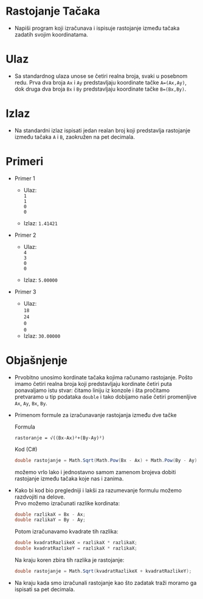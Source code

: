 # Rastojanje Tačaka

- Napiši program koji izračunava i ispisuje rastojanje između tačaka zadatih svojim koordinatama.

# Ulaz

- Sa standardnog ulaza unose se četiri realna broja, svaki u posebnom redu. Prva dva broja `Ax` i `Ay` predstavljaju koordinate tačke `A=(Ax,Ay)`, dok druga dva broja `Bx` i `By` predstavljaju koordinate tačke `B=(Bx,By)`.

# Izlaz

- Na standardni izlaz ispisati jedan realan broj koji predstavlja rastojanje između tačaka `A`
  i `B`, zaokružen na pet decimala.

# Primeri

- Primer 1

  - Ulaz:
    <br>`1`
    <br>`1`
    <br>`0`
    <br>`0`

  - Izlaz: `1.41421`

- Primer 2

  - Ulaz:
    <br>`4`
    <br>`3`
    <br>`0`
    <br>`0`

  - Izlaz: `5.00000`

- Primer 3

  - Ulaz:
    <br>`18`
    <br>`24`
    <br>`0`
    <br>`0`
  - Izlaz: `30.00000`

# Objašnjenje

- Prvobitno unosimo kordinate tačaka kojima računamo rastojanje. Pošto imamo četiri realna broja koji predstavljaju kordinate četiri puta ponavaljamo istu stvar: čitamo liniju iz konzole i šta pročitamo pretvaramo u tip podataka `double` i tako dobijamo naše četiri promenljive `Ax`, `Ay`, `Bx`, `By`.

- Primenom formule za izračunavanje rastojanja između dve tačke

  Formula

  ```
  rastoranje = √((Bx-Ax)²+(By-Ay)²)
  ```

  Kod (C#)

  ```cs
  double rastojanje = Math.Sqrt(Math.Pow(Bx - Ax) + Math.Pow(By - Ay));
  ```

  možemo vrlo lako i jednostavno samom zamenom brojeva dobiti rastojanje između tačaka koje nas i zanima.

- Kako bi kod bio pregledniji i lakši za razumevanje formulu možemo razdvojiti na delove.
  <br> Prvo možemo izračunati razlike kordinata:

  ```cs
  double razlikaX = Bx - Ax;
  double razlikaY = By - Ay;
  ```

  Potom izračunavamo kvadrate tih razlika:

  ```cs
  double kvadratRazlikeX = razlikaX * razlikaX;
  double kvadratRazlikeY = razlikaX * razlikaX;
  ```

  Na kraju koren zbira tih razlika je rastojanje:

  ```cs
  double rastojanje = Math.Sqrt(kvadratRazlikeX + kvadratRazlikeY);
  ```

- Na kraju kada smo izračunali rastojanje kao što zadatak traži moramo ga ispisati sa pet decimala.
